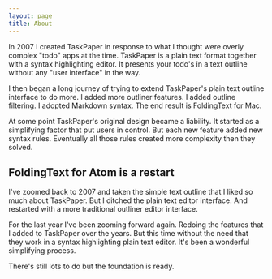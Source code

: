 ```yaml
---
layout: page
title: About
---
```


In 2007 I created TaskPaper in response to what I thought were overly complex "todo" apps at the time. TaskPaper is a plain text format together with a syntax highlighting editor. It presents your todo's in a text outline without any "user interface" in the way.

I then began a long journey of trying to extend TaskPaper's plain text outline interface to do more. I added more outliner features. I added outline filtering. I adopted Markdown syntax. The end result is FoldingText for Mac.

At some point TaskPaper's original design became a liability. It started as a simplifying factor that put users in control. But each new feature added new syntax rules. Eventually all those rules created more complexity then they solved.

## FoldingText for Atom is a restart

I've zoomed back to 2007 and taken the simple text outline that I liked so much about TaskPaper. But I ditched the plain text editor interface. And restarted with a more traditional outliner editor interface.

For the last year I've been zooming forward again. Redoing the features that I added to TaskPaper over the years. But this time without the need that they work in a syntax highlighting plain text editor. It's been a wonderful simplifying process.

There's still lots to do but the foundation is ready.